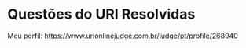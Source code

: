 # Questões do URI Resolvidas

Meu perfil: 
https://www.urionlinejudge.com.br/judge/pt/profile/268940
